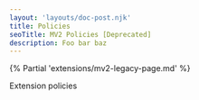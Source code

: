 ```yaml
---
layout: 'layouts/doc-post.njk'
title: Policies
seoTitle: MV2 Policies [Deprecated]
description: Foo bar baz
---
```


{% Partial 'extensions/mv2-legacy-page.md' %}

Extension policies
